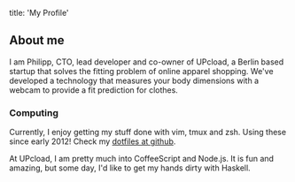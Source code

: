 title: 'My Profile'


## About me

I am Philipp, CTO, lead developer and co-owner of UPcload, a Berlin based startup that solves the fitting problem of online apparel shopping. We've developed a technology that measures your body dimensions with a webcam to provide a fit prediction for clothes.

### Computing

Currently, I enjoy getting my stuff done with vim, tmux and zsh. Using these since early 2012! Check my <a href="http://github.com/strathausen/dotfiles">dotfiles at github</a>.

At UPcload, I am pretty much into CoffeeScript and Node.js. It is fun and amazing, but some day, I'd like to get my hands dirty with Haskell.
